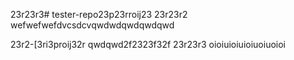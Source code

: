 23r23r3# tester-repo23p23rroij23
23r23r2
wefwefwefdvcsdcvqwdwdqwdqwdqwd

23r2-[3ri3proij32r
qwdqwd2f2323f32f
23r23r3
oioiuioiuioiuoiuoioi
